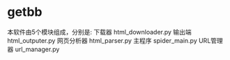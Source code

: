 # getbb

本软件由5个模块组成，分别是: 
下载器 html_downloader.py
输出端 html_outputer.py
网页分析器 html_parser.py
主程序 spider_main.py
URL管理器 url_manager.py
    
